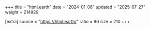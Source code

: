 +++
title = "html.earth"
date = "2024-01-08"
updated = "2025-07-27"
weight = 214929

[extra]
source = "https://html.earth/"
ratio = 86
size = 210
+++
